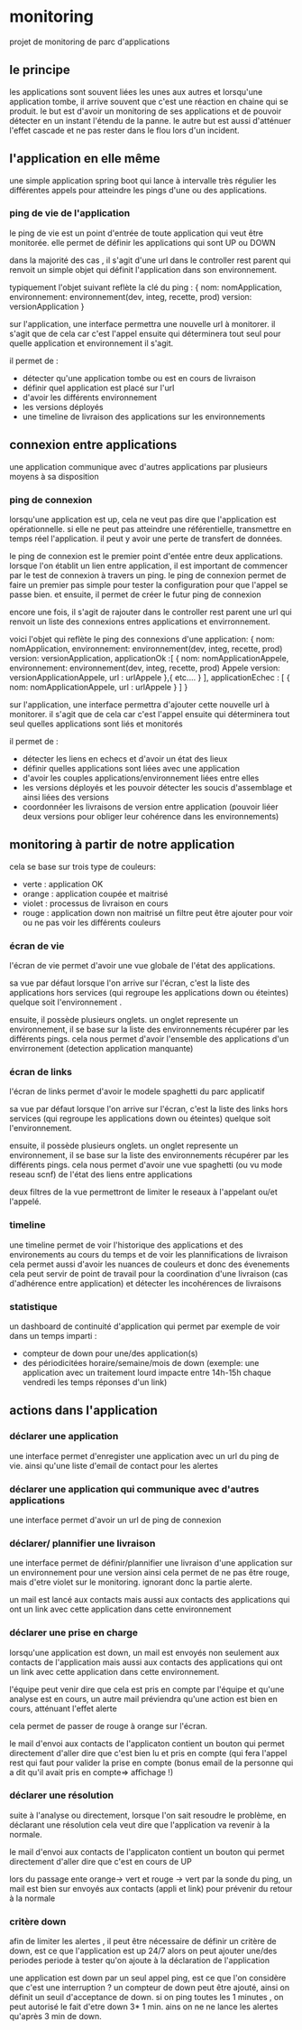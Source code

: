 # monitoring
projet de monitoring de parc d'applications

## le principe

les applications sont souvent liées les unes aux autres et lorsqu'une application tombe, il arrive souvent que c'est une réaction en chaine qui se produit.
le but est d'avoir un monitoring de ses applications et de pouvoir détecter en un instant l'étendu de la panne. 
le autre but est aussi d'atténuer l'effet cascade et ne pas rester dans le flou lors d'un incident.


## l'application en elle même

une simple application spring boot qui lance à intervalle très régulier les différentes appels pour atteindre les pings d'une ou des applications.

### ping de vie de l'application

le ping de vie est un point d'entrée de toute application qui veut être monitorée. elle permet de définir les applications qui sont UP ou DOWN

dans la majorité des cas , il s'agit d'une url dans le controller rest parent qui renvoit un simple objet qui définit l'application dans son environnement.


typiquement l'objet suivant reflète la clé du ping :
{
  nom: nomApplication,
  environnement: environnement(dev, integ, recette, prod)
  version: versionApplication
}

sur l'application,
une interface permettra une nouvelle url à monitorer. il s'agit que de cela car c'est l'appel ensuite qui déterminera tout seul pour quelle application et environnement il s'agit.

il permet de :
* détecter qu'une application tombe ou est en cours de livraison
* définir quel application est placé sur l'url
* d'avoir les différents environnement
* les versions déployés
* une timeline de livraison des applications sur les environnements

## connexion entre applications

une application communique avec d'autres applications par plusieurs moyens à sa disposition

### ping de connexion

lorsqu'une application est up, cela ne veut pas dire que l'application est opérationnelle. si elle ne peut pas atteindre une référentielle, transmettre en temps réel l'application. il peut y avoir une perte de transfert de données.

le ping de connexion est le premier point d'entée entre deux applications. lorsque l'on établit un lien entre application, il est important de commencer par le test de connexion à travers un ping. le ping de connexion permet de faire un premier pas simple pour tester la configuration pour que l'appel se passe bien. et ensuite, il permet de créer le futur ping de connexion

encore une fois, il s'agit de rajouter dans le controller rest parent une url qui renvoit un liste des connexions entres applications et envirronnement.

voici l'objet qui reflète le ping des connexions d'une application:
{
  nom: nomApplication,
  environnement: environnement(dev, integ, recette, prod)
  version: versionApplication,
  applicationOk :[
    {
      nom: nomApplicationAppele,
      environnement: environnement(dev, integ, recette, prod) Appele
      version: versionApplicationAppele,
      url : urlAppele
    },{
    etc....
    } 
  ],
  applicationEchec : [
    {
      nom: nomApplicationAppele,
      url : urlAppele
    }
  ]
}

sur l'application,
une interface permettra d'ajouter cette nouvelle url à monitorer. il s'agit que de cela car c'est l'appel ensuite qui déterminera tout seul quelles applications sont liés et monitorés 

il permet de :
* détecter les liens en echecs et d'avoir un état des lieux 
* définir quelles applications sont liées avec une application
* d'avoir les couples applications/environnement liées entre elles
* les versions déployés et les pouvoir détecter les soucis d'assemblage et ainsi liées des versions
* coordonnéer les livraisons de version entre application (pouvoir liéer deux versions pour obliger leur cohérence dans les environnements)


## monitoring à partir de notre application

cela se base sur trois type de couleurs:
* verte : application OK
* orange : application coupée et maitrisé
* violet : processus de livraison en cours
* rouge : application down non maitrisé
un filtre peut être ajouter pour voir ou ne pas voir les différents couleurs

### écran de vie

l'écran de vie permet d'avoir une vue globale de l'état des applications.

sa vue par défaut lorsque l'on arrive sur l'écran, c'est la liste des applications hors services  (qui regroupe les applications down ou éteintes) quelque soit l'environnement . 

ensuite, il possède plusieurs onglets.
un onglet represente un environnement, il se base sur la liste des environnements récupérer par les différents pings. 
cela nous permet d'avoir l'ensemble des applications d'un envirronement (detection application manquante)


### écran de links

l'écran de links permet d'avoir le modele spaghetti du parc applicatif

sa vue par défaut lorsque l'on arrive sur l'écran, c'est la liste des links hors services  (qui regroupe les applications down ou éteintes) quelque soit l'environnement.

ensuite, il possède plusieurs onglets.
un onglet represente un environnement, il se base sur la liste des environnements récupérer par les différents pings. 
cela nous permet d'avoir une vue spaghetti (ou vu mode reseau scnf) de l'état des liens entre applications

deux filtres de la vue permettront de limiter le reseaux à l'appelant ou/et l'appelé.



### timeline

une timeline permet de voir l'historique des applications et des environements au cours du temps et de voir les plannifications de livraison
cela permet aussi d'avoir les nuances de couleurs et donc des évenements 
cela peut servir de point de travail pour la coordination d'une livraison (cas d'adhérence entre application) et détecter les incohérences de livraisons

### statistique 

un dashboard de continuité d'application qui permet par exemple de voir dans un temps imparti :
 * compteur de down pour une/des application(s)
 * des périodicitées horaire/semaine/mois de down (exemple: une application avec un traitement lourd impacte entre 14h-15h  chaque vendredi les temps réponses d'un link)

## actions dans l'application

### déclarer une application

une interface permet d'enregister une application avec un url du ping de vie. ainsi qu'une liste d'email de contact pour les alertes

### déclarer une application qui communique avec d'autres applications

une interface permet d'avoir un url de ping de connexion

### déclarer/ plannifier une livraison

une interface permet de définir/plannifier une livraison d'une application sur un environnement pour une version
ainsi cela permet de ne pas être rouge, mais d'etre violet sur le monitoring. ignorant donc la partie alerte.

un mail est lancé aux contacts mais aussi aux contacts des applications qui ont un link avec cette application dans cette environnement

### déclarer une prise en charge

lorsqu'une application est down, un mail est envoyés non seulement aux contacts de l'application mais aussi aux contacts des applications qui ont un link avec cette application dans cette environnement.

l'équipe peut venir dire que cela est pris en compte par l'équipe et qu'une analyse est en cours, un autre mail préviendra qu'une action est bien en cours, atténuant l'effet alerte

cela permet de passer de rouge à orange sur l'écran.

le mail d'envoi aux contacts de l'applicaton contient un bouton qui permet directement d'aller dire que c'est bien lu et pris en compte (qui fera l'appel rest qui faut pour valider la prise en compte (bonus email de la personne qui a dit qu'il avait pris en compte=> affichage !)

### déclarer une résolution

suite à l'analyse ou directement, lorsque l'on sait resoudre le problème, en déclarant une résolution cela veut dire que l'application va revenir à la normale.

le mail d'envoi aux contacts de l'applicaton contient un bouton qui permet directement d'aller dire que c'est en cours de UP

lors du passage ente orange-> vert et rouge -> vert par la sonde du ping, un mail est bien sur envoyés aux contacts (appli et link) pour prévenir du retour à la normale

### critère down

afin de limiter les alertes , il peut être nécessaire de définir un critère de down, est ce que l'application est up 24/7
alors on peut ajouter une/des periodes periode à tester qu'on ajoute à la déclaration de l'application

une application est down par un seul appel ping, est ce que l'on considère que c'est une interruption ? un compteur de down peut être ajouté, ainsi on définit un seuil d'acceptance de down. si on ping toutes les 1 minutes , on peut autorisé le fait d'etre down 3* 1 min. ains on ne ne lance les alertes qu'après 3 min de down.




 
